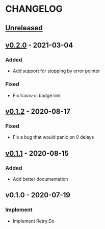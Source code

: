 # CHANGELOG

<a name="unreleased"></a>
## [Unreleased]



<a name="v0.2.0"></a>
## [v0.2.0] - 2021-03-04

### Added
- Add support for stopping by error pointer

### Fixed
- Fix travis-ci badge link


<a name="v0.1.2"></a>
## [v0.1.2] - 2020-08-17

### Fixed
- Fix a bug that would panic on 0 delays


<a name="v0.1.1"></a>
## [v0.1.1] - 2020-08-15

### Added
- Add better documentation


<a name="v0.1.0"></a>
## v0.1.0 - 2020-07-19

### Implement
- Implement Retry.Do



[Unreleased]: https://github.com/arsham/retry/compare/v0.2.0...HEAD
[v0.2.0]: https://github.com/arsham/retry/compare/v0.1.2...v0.2.0
[v0.1.2]: https://github.com/arsham/retry/compare/v0.1.1...v0.1.2
[v0.1.1]: https://github.com/arsham/retry/compare/v0.1.0...v0.1.1
